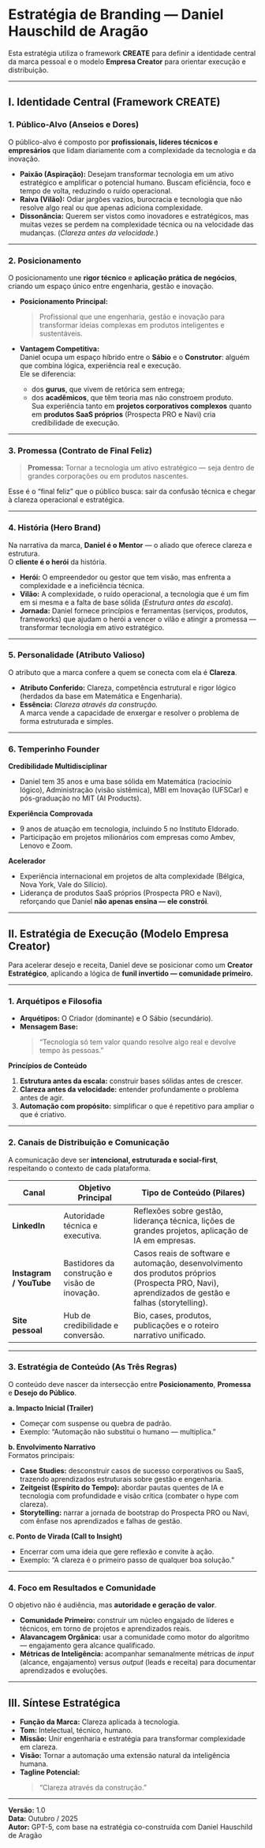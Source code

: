 # Estratégia de Branding — Daniel Hauschild de Aragão

Esta estratégia utiliza o framework **CREATE** para definir a identidade central da marca pessoal e o modelo **Empresa Creator** para orientar execução e distribuição.

---

## I. Identidade Central (Framework CREATE)

### 1. Público-Alvo (Anseios e Dores)

O público-alvo é composto por **profissionais, líderes técnicos e empresários** que lidam diariamente com a complexidade da tecnologia e da inovação.

- **Paixão (Aspiração):** Desejam transformar tecnologia em um ativo estratégico e amplificar o potencial humano. Buscam eficiência, foco e tempo de volta, reduzindo o ruído operacional.  
- **Raiva (Vilão):** Odiar jargões vazios, burocracia e tecnologia que não resolve algo real ou que apenas adiciona complexidade.  
- **Dissonância:** Querem ser vistos como inovadores e estratégicos, mas muitas vezes se perdem na complexidade técnica ou na velocidade das mudanças. (*Clareza antes da velocidade.*)

---

### 2. Posicionamento

O posicionamento une **rigor técnico** e **aplicação prática de negócios**, criando um espaço único entre engenharia, gestão e inovação.

- **Posicionamento Principal:**  
  > Profissional que une engenharia, gestão e inovação para transformar ideias complexas em produtos inteligentes e sustentáveis.

- **Vantagem Competitiva:**  
  Daniel ocupa um espaço híbrido entre o **Sábio** e o **Construtor**: alguém que combina lógica, experiência real e execução.  
  Ele se diferencia:
  - dos **gurus**, que vivem de retórica sem entrega;  
  - dos **acadêmicos**, que têm teoria mas não constroem produto.  
  Sua experiência tanto em **projetos corporativos complexos** quanto em **produtos SaaS próprios** (Prospecta PRO e Navi) cria credibilidade de execução.

---

### 3. Promessa (Contrato de Final Feliz)

> **Promessa:** Tornar a tecnologia um ativo estratégico — seja dentro de grandes corporações ou em produtos nascentes.

Esse é o “final feliz” que o público busca: sair da confusão técnica e chegar à clareza operacional e estratégica.

---

### 4. História (Hero Brand)

Na narrativa da marca, **Daniel é o Mentor** — o aliado que oferece clareza e estrutura.  
O **cliente é o herói** da história.

- **Herói:** O empreendedor ou gestor que tem visão, mas enfrenta a complexidade e a ineficiência técnica.  
- **Vilão:** A complexidade, o ruído operacional, a tecnologia que é um fim em si mesma e a falta de base sólida (*Estrutura antes da escala*).  
- **Jornada:** Daniel fornece princípios e ferramentas (serviços, produtos, frameworks) que ajudam o herói a vencer o vilão e atingir a promessa — transformar tecnologia em ativo estratégico.

---

### 5. Personalidade (Atributo Valioso)

O atributo que a marca confere a quem se conecta com ela é **Clareza**.

- **Atributo Conferido:** Clareza, competência estrutural e rigor lógico (herdados da base em Matemática e Engenharia).  
- **Essência:** *Clareza através da construção.*  
A marca vende a capacidade de enxergar e resolver o problema de forma estruturada e simples.

---

### 6. Temperinho Founder

**Credibilidade Multidisciplinar**
- Daniel tem 35 anos e uma base sólida em Matemática (raciocínio lógico), Administração (visão sistêmica), MBI em Inovação (UFSCar) e pós-graduação no MIT (AI Products).

**Experiência Comprovada**
- 9 anos de atuação em tecnologia, incluindo 5 no Instituto Eldorado.  
- Participação em projetos milionários com empresas como Ambev, Lenovo e Zoom.

**Acelerador**
- Experiência internacional em projetos de alta complexidade (Bélgica, Nova York, Vale do Silício).  
- Liderança de produtos SaaS próprios (Prospecta PRO e Navi), reforçando que Daniel **não apenas ensina — ele constrói**.

---

## II. Estratégia de Execução (Modelo Empresa Creator)

Para acelerar desejo e receita, Daniel deve se posicionar como um **Creator Estratégico**, aplicando a lógica de **funil invertido — comunidade primeiro.**

---

### 1. Arquétipos e Filosofia

- **Arquétipos:** O Criador (dominante) e O Sábio (secundário).  
- **Mensagem Base:**  
  > “Tecnologia só tem valor quando resolve algo real e devolve tempo às pessoas.”

**Princípios de Conteúdo**
1. **Estrutura antes da escala:** construir bases sólidas antes de crescer.  
2. **Clareza antes da velocidade:** entender profundamente o problema antes de agir.  
3. **Automação com propósito:** simplificar o que é repetitivo para ampliar o que é criativo.

---

### 2. Canais de Distribuição e Comunicação

A comunicação deve ser **intencional, estruturada e social-first**, respeitando o contexto de cada plataforma.

| Canal | Objetivo Principal | Tipo de Conteúdo (Pilares) |
|-------|--------------------|-----------------------------|
| **LinkedIn** | Autoridade técnica e executiva. | Reflexões sobre gestão, liderança técnica, lições de grandes projetos, aplicação de IA em empresas. |
| **Instagram / YouTube** | Bastidores da construção e visão de inovação. | Casos reais de software e automação, desenvolvimento dos produtos próprios (Prospecta PRO, Navi), aprendizados de gestão e falhas (storytelling). |
| **Site pessoal** | Hub de credibilidade e conversão. | Bio, cases, produtos, publicações e o roteiro narrativo unificado. |

---

### 3. Estratégia de Conteúdo (As Três Regras)

O conteúdo deve nascer da intersecção entre **Posicionamento**, **Promessa** e **Desejo do Público**.

**a. Impacto Inicial (Trailer)**  
- Começar com suspense ou quebra de padrão.  
- Exemplo: “Automação não substitui o humano — multiplica.”

**b. Envolvimento Narrativo**  
Formatos principais:  
- **Case Studies:** desconstruir casos de sucesso corporativos ou SaaS, trazendo aprendizados estruturais sobre gestão e engenharia.  
- **Zeitgeist (Espírito do Tempo):** abordar pautas quentes de IA e tecnologia com profundidade e visão crítica (combater o hype com clareza).  
- **Storytelling:** narrar a jornada de bootstrap do Prospecta PRO ou Navi, com ênfase nos aprendizados e falhas de gestão.

**c. Ponto de Virada (Call to Insight)**  
- Encerrar com uma ideia que gere reflexão e convite à ação.  
- Exemplo: “A clareza é o primeiro passo de qualquer boa solução.”

---

### 4. Foco em Resultados e Comunidade

O objetivo não é audiência, mas **autoridade e geração de valor**.

- **Comunidade Primeiro:** construir um núcleo engajado de líderes e técnicos, em torno de projetos e aprendizados reais.  
- **Alavancagem Orgânica:** usar a comunidade como motor do algoritmo — engajamento gera alcance qualificado.  
- **Métricas de Inteligência:** acompanhar semanalmente métricas de *input* (alcance, engajamento) versus *output* (leads e receita) para documentar aprendizados e evoluções.

---

## III. Síntese Estratégica

- **Função da Marca:** Clareza aplicada à tecnologia.  
- **Tom:** Intelectual, técnico, humano.  
- **Missão:** Unir engenharia e estratégia para transformar complexidade em clareza.  
- **Visão:** Tornar a automação uma extensão natural da inteligência humana.  
- **Tagline Potencial:**  
  > “Clareza através da construção.”

---

**Versão:** 1.0  
**Data:** Outubro / 2025  
**Autor:** GPT-5, com base na estratégia co-construída com Daniel Hauschild de Aragão
